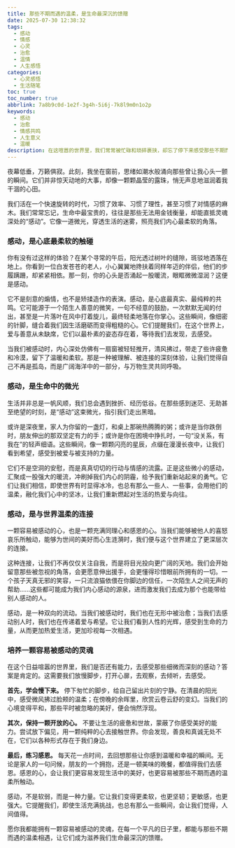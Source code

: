 ```yaml
---
title: 那些不期而遇的温柔，是生命最深沉的馈赠
date: 2025-07-30 12:38:32
tags:
  - 感动
  - 情感
  - 心灵
  - 治愈
  - 温情
  - 人生感悟
categories:
  - 心灵感悟
  - 生活随笔
toc: true
toc_number: true
abbrlink: 7a8b9c0d-1e2f-3g4h-5i6j-7k8l9m0n1o2p
keywords:
  - 感动
  - 治愈
  - 情感共鸣
  - 人生意义
  - 温暖
description: 在这喧嚣的世界里，我们常常被忙碌和琐碎裹挟，却忘了停下来感受那些不期而遇的温柔。本文将带你走进“感动”的深处，探索它如何滋养我们的心灵，成为生命中最珍贵的馈赠。它不是轰轰烈烈的大事，而是细微之处的真情流露，是唤醒我们内心柔软的力量，是连接人与人之间最温暖的桥梁。
---
```


夜幕低垂，万籁俱寂。此刻，我坐在窗前，思绪如潮水般涌向那些曾让我心头一颤的瞬间。它们并非惊天动地的大事，却像一颗颗晶莹的露珠，悄无声息地滋润着我干涸的心田。

我们活在一个快速旋转的时代，习惯了效率、习惯了理性，甚至习惯了对情感的麻木。我们常常忘记，生命中最宝贵的，往往是那些无法用金钱衡量，却能直抵灵魂深处的“感动”。它像一道微光，穿透生活的迷雾，照亮我们内心最柔软的角落。

### 感动，是心底最柔软的触碰

你有没有过这样的体验？在某个寻常的午后，阳光透过树叶的缝隙，斑驳地洒落在地上。你看到一位白发苍苍的老人，小心翼翼地搀扶着同样年迈的伴侣，他们的步履蹒跚，却紧紧相依。那一刻，你的心头是否涌起一股暖流，眼眶微微湿润？这便是感动。

它不是刻意的煽情，也不是矫揉造作的表演。感动，是心底最真实、最纯粹的共鸣。它可能源于一个陌生人善意的微笑，一句不经意的鼓励，一次默默无闻的付出，甚至是一片落叶在风中打着旋儿，最终轻柔地落在你掌心。这些瞬间，像细密的针脚，缝合着我们因生活磨砺而变得粗糙的心。它们提醒我们，在这个世界上，爱与善意从未缺席，它们以最朴素的姿态存在着，等待我们去发现，去感受。

当我们被感动时，内心深处仿佛有一扇窗被轻轻推开，清风拂过，带走了些许疲惫和冷漠，留下了温暖和柔软。那是一种被理解、被连接的深刻体验，让我们觉得自己不再是孤岛，而是广阔海洋中的一部分，与万物生灵共同呼吸。

### 感动，是生命中的微光

生活并非总是一帆风顺，我们总会遇到挫折、经历低谷。在那些感到迷茫、无助甚至绝望的时刻，是“感动”这束微光，指引我们走出黑暗。

或许是深夜里，家人为你留的一盏灯，和桌上那碗热腾腾的粥；或许是当你跌倒时，朋友伸出的那双坚定有力的手；或许是你在困境中挣扎时，一句“没关系，有我在”的轻声细语。这些瞬间，像一颗颗闪亮的星辰，点缀在漫漫长夜中，让我们看到希望，感受到被爱与被支持的力量。

它们不是空洞的安慰，而是真真切切的行动与情感的流露。正是这些微小的感动，汇聚成一股强大的暖流，冲刷掉我们内心的阴霾，给予我们重新站起来的勇气。它们让我们相信，即使世界有时显得冰冷，也总有那么一些人、一些事，会用他们的温柔，融化我们心中的坚冰，让我们重新燃起对生活的热爱与向往。

### 感动，是与世界温柔的连接

一颗容易被感动的心，也是一颗充满同理心和感恩的心。当我们能够被他人的喜怒哀乐所触动，能够为世间的美好而心生涟漪时，我们便与这个世界建立了更深层次的连接。

这种连接，让我们不再仅仅关注自我，而是将目光投向更广阔的天地。我们会开始留意那些被忽视的角落，会更愿意伸出援手，会更懂得珍惜眼前所拥有的一切。一个孩子天真无邪的笑容，一只流浪猫依偎在你脚边的信任，一次陌生人之间无声的帮助……这些都可能成为我们内心感动的源泉，进而激发我们去成为那个也能带给别人感动的人。

感动，是一种双向的流动。当我们被感动时，我们也在无形中被治愈；当我们去感动别人时，我们也在传递着爱与希望。它让我们看到人性的光辉，感受到生命的力量，从而更加热爱生活，更加珍视每一次相遇。

### 培养一颗容易被感动的灵魂

在这个日益喧嚣的世界里，我们是否还有能力，去感受那些细微而深刻的感动？答案是肯定的。这需要我们放慢脚步，打开心扉，去观察，去倾听，去感受。

**首先，学会慢下来。** 停下匆忙的脚步，给自己留出片刻的宁静。在清晨的阳光中，感受微风拂过脸颊的温柔；在傍晚的余晖里，欣赏云卷云舒的变幻。当我们的心境变得平和，那些平时被忽略的美好，便会悄然浮现。

**其次，保持一颗开放的心。** 不要让生活的疲惫和世故，蒙蔽了你感受美好的能力。尝试放下偏见，用一颗纯粹的心去接触世界。你会发现，善良和真诚无处不在，它们以各种形式存在于我们身边。

**最后，练习感恩。** 每天花一点时间，去回想那些让你感到温暖和幸福的瞬间。无论是家人的一句问候，朋友的一个拥抱，还是一顿美味的晚餐，都值得我们去感恩。感恩的心，会让我们更容易发现生活中的美好，也更容易被那些不期而遇的温柔所触动。

感动，不是软弱，而是一种力量。它让我们变得更柔软，也更坚韧；更敏感，也更强大。它提醒我们，即使生活充满挑战，也总有那么一些瞬间，会让我们觉得，人间值得。

愿你我都能拥有一颗容易被感动的灵魂，在每一个平凡的日子里，都能与那些不期而遇的温柔相遇，让它们成为滋养我们生命最深沉的馈赠。